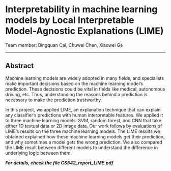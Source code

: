 # Interpretability in machine learning models by Local Interpretable Model-Agnostic Explanations (LIME)
Team member: Bingquan Cai, Chuwei Chen, Xiaowei Ge

---
## Abstract

Machine learning models are widely adopted in many fields, and specialists make
important decisions based on the machine learning model’s prediction. These
decisions could be vital in fields like medical, autonomous driving, etc. Thus,
understanding the reasons behind a prediction is necessary to make the prediction
trustworthy.

In this project, we applied LIME, an explanation technique that can explain any
classifier’s predictions with human interpretable features. We applied it to three
machine learning models: SVM, random forest, and CNN that take either 1D
textual data or 2D image data. Our work follows by evaluations of LIME’s results
on the three machine learning models. The LIME results we obtained explained
how these machine learning models get their prediction, and why sometimes a
model gets the wrong prediction. We also compared the LIME result between
different models to understand the difference in underlying logic between them.

***For details, check the file CS542_report_LIME.pdf***
